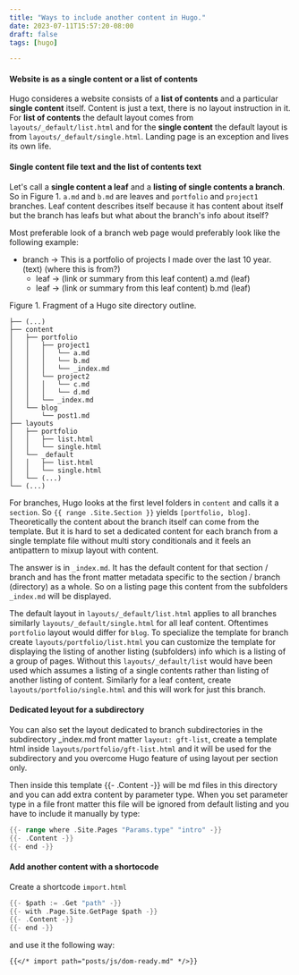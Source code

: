 ```yaml
---
title: "Ways to include another content in Hugo."
date: 2023-07-11T15:57:20-08:00
draft: false
tags: [hugo]

---
```

#### Website is as a single content or a list of contents

Hugo consideres a website consists of a **list of contents** and a particular **single content** itself. Content is just a text, there is no layout instruction in it. For **list of contents** the default layout comes from `layouts/_default/list.html` and for the **single content** the default layout is from `layouts/_default/single.html`. Landing page is an exception and lives its own life.

#### Single content file text and the list of contents text 

Let's call a **single content a leaf** and a **listing of single contents a branch**. So in Figure 1. `a.md` and `b.md` are leaves and `portfolio` and `project1` branches. Leaf content describes itself because it has content about itself but the branch has leafs but what about the branch's info about itself?

Most preferable look of a branch web page would preferably look like the following example:

- branch -> This is a portfolio of projects I made over the last 10 year. (text) (where this is from?)
  - leaf -> (link or summary from this leaf content) a.md (leaf)
  - leaf -> (link or summary from this leaf content) b.md (leaf)


    
Figure 1. Fragment of a Hugo site directory outline.
```
├── (...)
├── content
│   ├── portfolio
│   │   ├── project1
│   │   │   └── a.md
│   │   │   └── b.md
│   │   │   └── _index.md
│   │   └── project2
│   │   │   └── c.md
│   │   │   └── d.md
│   │   └── _index.md
│   └── blog
│       └── post1.md
├── layouts
│   ├── portfolio
│   │   ├── list.html
│   │   └── single.html
│   └── _default
│   │   ├── list.html
│   │   └── single.html
│   └── (...)
└── (...)
```

For branches, Hugo looks at the first level folders in `content` and calls it a `section`. So `{{ range .Site.Section }}` yields `[portfolio, blog]`.  Theoretically the content about the branch itself can come from the template. But it is hard to set a dedicated content for each branch from a single template file without multi story conditionals and it feels an antipattern to mixup layout with content.

The answer is in `_index.md`. It has the default content for that section / branch and has the front matter metadata specific to the section / branch (directory) as a whole. So on a listing page this content from the subfolders `_index.md` will be displayed.

The default layout in `layouts/_default/list.html` applies to all branches similarly `layouts/_default/single.html` for all leaf content. Oftentimes `portfolio` layout would differ for `blog`. To specialize the template for branch create `layouts/portfolio/list.html` you can customize the template for displaying the listing of another listing (subfolders) info which is a listing of a group of pages. Without this `layouts/_default/list` would have been used which assumes a listing of a single contents rather than listing of another listing of content. Similarly for a leaf content, create `layouts/portfolio/single.html` and this will work for just this branch.
#### Dedicated leyout for a subdirectory
You can also set the layout dedicated to branch subdirectories in the subdirectory _index.md front matter `layout: gft-list`, create a template html inside `layouts/portfolio/gft-list.html` and it will be used for the subdirectory and you overcome Hugo feature of using layout per section only.

Then inside this template {{- .Content -}} will be md files in this directory and you can add extra content by parameter type. When you set parameter type in a file front matter this file will be ignored from default listing and you have to include it manually by type:
 
```go
{{- range where .Site.Pages "Params.type" "intro" -}}
{{- .Content -}}
{{- end -}}
```
#### Add another content with a shortocode 

Create a shortcode `import.html`

```go
{{- $path := .Get "path" -}}
{{- with .Page.Site.GetPage $path -}}
{{- .Content -}}
{{- end -}}
```
and use it the following way:

```plaintext
{{</* import path="posts/js/dom-ready.md" */>}}
```


